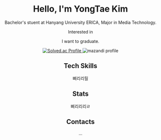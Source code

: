 <div align="center">
  <div align="center">
    <h1>Hello, I'm YongTae Kim</h1>
    <p>Bachelor's stuent at Hanyang University ERICA, Major in Media Technology.</p>
    <p>Interested in </p>
    <p>I want to graduate.</p>
  </div>
  <div align="center">
    <a href="https://solved.ac/dydxo5792/">
      <img src="http://mazassumnida.wtf/api/v2/generate_badge?boj=dydxo5792" alt="Solved.ac Profile">
    </a>
    <img src="http://mazandi.herokuapp.com/api?handle=dydxo5792&theme=cold" alt="mazandi profile">    
  </div>
  <div align="center">
    <h2>Tech Skills</h2>
    <p>삐리리릴</p>
  </div>
  <div align="center">
    <h2>Stats</h2>
    <p>삐리리리ㄹ</p>
  </div>
  <div align="center">
    <h2>Contacts</h2>
    <p>...</p>
  </div>
</div>


<!--
<div>
  <h2>Skills</h2>
  <h4>Platforms & Languages</h4>

  <h4>Tools</h4>

  <h2>Contacts</h2>
</div>


**leo891204/leo891204** is a ✨ _special_ ✨ repository because its `README.md` (this file) appears on your GitHub profile.
git
Here are some ideas to get you started:

- 🔭 I’m currently working on ...
- 🌱 I’m currently learning ...
- 👯 I’m looking to collaborate on ...
- 🤔 I’m looking for help with ...
- 💬 Ask me about ...
- 📫 How to reach me: ...
- 😄 Pronouns: ...
- ⚡ Fun fact: ...
-->
